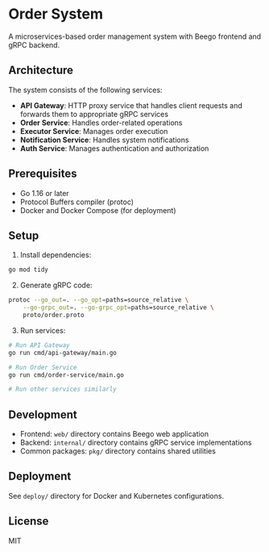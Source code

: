 # Order System

A microservices-based order management system with Beego frontend and gRPC backend.

## Architecture

The system consists of the following services:

- **API Gateway**: HTTP proxy service that handles client requests and forwards them to appropriate gRPC services
- **Order Service**: Handles order-related operations
- **Executor Service**: Manages order execution
- **Notification Service**: Handles system notifications
- **Auth Service**: Manages authentication and authorization

## Prerequisites

- Go 1.16 or later
- Protocol Buffers compiler (protoc)
- Docker and Docker Compose (for deployment)

## Setup

1. Install dependencies:
```bash
go mod tidy
```

2. Generate gRPC code:
```bash
protoc --go_out=. --go_opt=paths=source_relative \
    --go-grpc_out=. --go-grpc_opt=paths=source_relative \
    proto/order.proto
```

3. Run services:
```bash
# Run API Gateway
go run cmd/api-gateway/main.go

# Run Order Service
go run cmd/order-service/main.go

# Run other services similarly
```

## Development

- Frontend: `web/` directory contains Beego web application
- Backend: `internal/` directory contains gRPC service implementations
- Common packages: `pkg/` directory contains shared utilities

## Deployment

See `deploy/` directory for Docker and Kubernetes configurations.

## License

MIT 